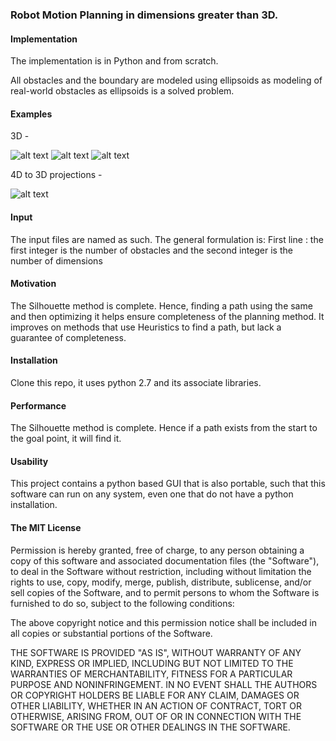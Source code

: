 ### Robot Motion Planning in dimensions greater than 3D.

#### Implementation
The implementation is in Python and from scratch.

All obstacles and the boundary are modeled using ellipsoids as modeling of real-world obstacles as ellipsoids is a solved problem.

#### Examples

3D - 

![alt text](https://github.com/rohun-tripathi/UGP-Robotics/blob/master/idealOneObstacle.png?raw=true)
![alt text](https://github.com/rohun-tripathi/UGP-Robotics/blob/master/3Obstacles3D1.png?raw=true)
![alt text](https://github.com/rohun-tripathi/UGP-Robotics/blob/master/3Obstacles3D3.png?raw=true)

4D to 3D projections - 

![alt text](https://github.com/rohun-tripathi/UGP-Robotics/blob/master/4D.png?raw=true)

#### Input
The input files are named as such. The general formulation is:
First line : the first integer is the number of obstacles and the second integer is the number of dimensions

#### Motivation
The Silhouette method is complete. Hence, finding a path using the same and then optimizing it helps ensure completeness of the planning method. It improves on methods that use Heuristics to find a path, but lack a guarantee of completeness.

#### Installation
Clone this repo, it uses python 2.7 and its associate libraries.

#### Performance
The Silhouette method is complete. Hence if a path exists from the start to the goal point, it will find it.

#### Usability
This project contains a python based GUI that is also portable, such that this software can run on any system, even one that do not have a python installation.

#### The MIT License
Permission is hereby granted, free of charge, to any person obtaining a copy of this software and associated documentation files (the "Software"), to deal in the Software without restriction, including without limitation the rights to use, copy, modify, merge, publish, distribute, sublicense, and/or sell copies of the Software, and to permit persons to whom the Software is furnished to do so, subject to the following conditions:

The above copyright notice and this permission notice shall be included in all copies or substantial portions of the Software.

THE SOFTWARE IS PROVIDED "AS IS", WITHOUT WARRANTY OF ANY KIND, EXPRESS OR IMPLIED, INCLUDING BUT NOT LIMITED TO THE WARRANTIES OF MERCHANTABILITY, FITNESS FOR A PARTICULAR PURPOSE AND NONINFRINGEMENT. IN NO EVENT SHALL THE AUTHORS OR COPYRIGHT HOLDERS BE LIABLE FOR ANY CLAIM, DAMAGES OR OTHER LIABILITY, WHETHER IN AN ACTION OF CONTRACT, TORT OR OTHERWISE, ARISING FROM, OUT OF OR IN CONNECTION WITH THE SOFTWARE OR THE USE OR OTHER DEALINGS IN THE SOFTWARE.
